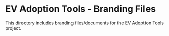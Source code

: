 # EV Adoption Tools - Branding Files
This directory includes branding files/documents for the EV Adoption Tools project.
